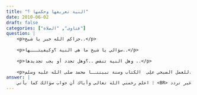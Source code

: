 ```yaml
---
title: "النية تعريفها وحكمها ؟"
date: 2010-06-02
draft: false
categories: ["فتاوى", "الصلاة"]
question: |
    <p>جزاكم الله خير يا شيخ..</p>
    
    <p>سؤالي يا شيخ ما هي النية ؟وكيفيتـــها..</p>
    
    <p>وهل النية تنقض ..؟وهل تجدد أو يجب تجديدها ..</p>
    
    <p>مثلا إذا ذهبت للصلاة وأقيمت الصلاة هل أجدد النية في داخلي؟ وجهونــا جزاكم الله خير ..للعمل الصيحي علِى  الكتاب وسنة نبيننــا محمد صلى الله عليه وسلم.</p>
answer: |
    اعلم رحمني الله تعالى وأياك أن جواب سؤالك كما يأتي : <BR> أولا : النِّيَّةُ في الاصطلاح : هي قصد القلب واعتقاده  على فعل الشيء ، وعزمه عليه ، من غير تردد . <BR> ثانياً : النية شرط في صحة الأعمال لا يقبل العمل إلا بها لحديث عُمَرَ بْنَ الْخَطَّابِ   رضي الله عنه   قَالَ : سَمِعْتُ رَسُولَ اللهِ صلى الله عليه وسلم يَقُولُ : (( إِنَّمَا الأَعْمَالُ بِالنِّيَّاتِ ، وَإِنَّمَا لِكُلِّ امْرِئٍ مَا نَوَى ، فَمَنْ كَانَتْ هِجْرَتُهُ إِلَى دُنْيَا يُصِيبُهَا أَوْ إِلَى امْرَأَةٍ يَنْكِحُهَا فَهِجْرَتُهُ إِلَى مَا هَاجَرَ إِلَيْهِ))رواه البخاري . <BR> ثالثاً : محل النية القلب ولا يشرع التلفظ بالنِّيَّة لأن النِّيَّة محلّها القلب ، ولم يرد عن النبيّ صلى الله عليه وسلم ولا أصحابه – رضي الله عنهم   التلفظ بها ، ولو كان خيراً لفعلوه ، ولو فعلوه لنقل إلينا لأنه مما تدعو الدواعي لنقله . <BR>قال المباركفوري في مرعاة المفاتيح (3/86)  : (قال السندي : عند كثير من العلماء النية باللسان بدعة ، لكن غالبهم على أنها مستحبة ليتوافق اللسان والقلب انتهى . قلت : استحب مشائخ الحنفية النطق بالنية والتلفظ بها للاستعانة على استحضار النية لمن احتاج إليه . وقالت الشافعية : باستحباب التلفظ بها مطلقاً . واتفق الفريقان على أن الجهر بالنية غير مشروع   وقالت المالكية بكراهة التلفظ بالنية . والحنابلة نصوا على أنه بدعة . وهذا هو الحق والصواب عندنا . فلا شك في كونه بدعة ؛ إذ لم يثبت عن رسول الله صلى الله عليه وسلم بطريق صحيح ، ولا ضعيف ، ولا مسند ، ولا مرسل أنه كان يتلفظ بالنية)  <BR> قال شيخ الإسلام ابن تيمية في مجموع الفتاوى (18/263) : (وَالنِّيَّةُ مَحَلُّهَا الْقَلْبُ بِاتِّفَاقِ الْعُلَمَاءِ ؛ فَإِنْ نَوَى بِقَلْبِهِ وَلَمْ يَتَكَلَّمْ بِلِسَانِهِ أَجْزَأَتْهُ النِّيَّةُ بِاتِّفَاقِهِمْ  وَقَدْ تَنَازَعَ النَّاسُ : هَلْ يُسْتَحَبُّ التَّلَفُّظُ بِالنِّيَّةِ ؟ فَقَالَتْ طَائِفَةٌ مِنْ أَصْحَابِ أَبِي حَنِيفَةَ وَالشَّافِعِيِّ وَأَحْمَد : يُسْتَحَبُّ لِيَكُونَ أَبْلَغَ ؛ وَقَالَتْ طَائِفَةٌ مِنْ أَصْحَابِ مَالِكٍ وَأَحْمَد : لَا يُسْتَحَبُّ لِيَكُونَ بَلْ التَّلَفُّظُ بِهَا بِدْعَةٌ ؛ فَإِنَّ النَّبِيَّ صلى الله عليه وسلم وَأَصْحَابَهُ وَالتَّابِعِينَ لَمْ يُنْقَلْ عَنْ وَاحِدٍ مِنْهُمْ أَنَّهُ تَكَلَّمَ بِلَفْظِ النِّيَّةِ لَا فِي صَلَاةٍ وَلَا طَهَارَةٍ وَلَا صِيَامٍ ، قَالُوا : لِأَنَّهَا تَحْصُلُ مَعَ الْعِلْمِ بِالْفِعْلِ ضَرُورَةً فَالتَّكَلُّمُ بِهَا نَوْعُ هَوَسٍ وَعَبَثٍ وَهَذَيَانٍ ، وَالنِّيَّةُ تَكُونُ فِي قَلْبِ الْإِنْسَانِ وَيَعْتَقِدُ أَنَّهَا لَيْسَتْ فِي قَلْبِهِ فَيُرِيدُ تَحْصِيلَهَا بِلِسَانِهِ وَتَحْصِيلُ الْحَاصِلِ مُحَالٌ ، فَلِذَلِكَ يَقَعُ كَثِيرٌ مِنْ النَّاسِ فِي أَنْوَاعٍ مِنْ الْوَسْوَاسِ . وَاتَّفَقَ الْعُلَمَاءُ عَلَى أَنَّهُ لَا يَسُوغُ الْجَهْرُ بِالنِّيَّةِ لَا لِإِمَامِ وَلَا لِمَأْمُومِ وَلَا لِمُنْفَرِدِ وَلَا يُسْتَحَبُّ تَكْرِيرُهَا وَإِنَّمَا النِّزَاعُ بَيْنَهُمْ فِي التَّكَلُّمِ بِهَا سِرًّا : هَلْ يُكْرَهُ أَوْ يُسْتَحَبُّ ؟ )  <BR> قال في الموسوعة الفقهية(2/287) : (لَمْ يُؤْثَرْ عَنِ الرَّسُول صلى الله عليه وسلم وَأَصْحَابِهِ مَشْرُوعِيَّةُ التَّلَفُّظِ بِالنِّيَّةِ ، وَلِهَذَا اسْتُحِبَّ إِخْفَاؤُهَا ، لأَِنَّ مَحَلَّهَا الْقَلْبُ وَلأَِنَّ حَقِيقَتَهَا الْقَصْدُ مُطْلَقًا ، وَخُصَّتْ فِي الشَّرْعِ بِالإِْرَادَةِ الْمُتَوَجِّهَةِ نَحْوَ الْفِعْل مُقْتَرِنَةً بِهِ ابْتِغَاءَ رِضَاءِ اللهِ تَعَالَى وَامْتِثَال حُكْمِهِ ) .  <BR> رابعا : حكمة مشروعية النية : بين الفقهاء أن النية شرعت لتمييز العبادات عن العادات حتى يتميز ما هو لله تعالى عما ليس له . <BR>كذلك لتمييز العبادة عن العبادة الأخرى . <BR>وكذلك لتتميز مراتب العبادات في أنفسها حتى تتميز مكافأة العبد على فعله ويظهر قدر تعظيمه لربه. <BR> خامساً : تجديد النية للصلاة، أخي بمجرد خروجك إلى المسجد وأن تريد أداء صلاة الظهر مثلا هذه نية قد يسهو عنها الإنسان أحيانالكن بمجرد وصوله إلى المسجد وقبل دخوله مع الإمام لصلاة الظهر فإن النية ترجع له مباشرة فهو لم يبطل نيته حتى يحتاج إلى تجديد وهذا الباب لو فتح سيؤدي إلى الوسوسة المنهي عنها نسأل الله تعالى السلامة . <BR>سادساً : أما مبطلات النية فهي كثير وقد بينت بعضها في سؤال أجبت عليه على هذا الرابط  https://ebrahimalzaabi.co/?page_id=698  <BR> وإن قصدت بمطلات ونواقض نية الصلاة خاصة فنية الصلاة لا تنتقض إلا بالعزم والقصد الأكيد على إلغائها بسبب من الأسباب ، منها أن يبطل نيته لهذه الصلاة لأنه تذكر أنه على غير طهارة فإبطال النية هنا في الحقيقة قطع للصلاة حتى يتوضأ ثم يرجع وينوي الصلاة نفسها ، ومنها أنه يبطل النية بسبب أنه تذكر وهو يريد صلاة العصر أنه لم يصل الظهر مثلا فيبطل نية صلاة العصر ثم ينوي صلاة الظهر قضاءا وهذا في الحقيقة تغير للنية . ونحو ذلك . <BR> هذا باختصار ومباحث النية عند العلماء فيها تفصيلات كثير بحسب العبادة. <BR> والله أعلم .
---
```


